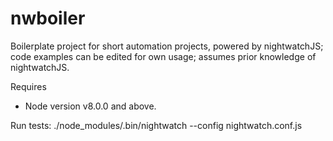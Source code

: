 # nwboiler

Boilerplate project for short automation projects, powered by nightwatchJS; code examples can be edited for own usage; assumes prior knowledge of nightwatchJS.

Requires
- Node version v8.0.0 and above.

Run tests:
./node_modules/.bin/nightwatch --config nightwatch.conf.js
